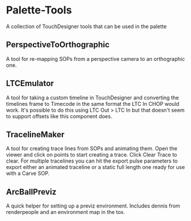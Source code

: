 # Palette-Tools
A collection of TouchDesigner tools that can be used in the palette

## PerspectiveToOrthographic
A tool for re-mapping SOPs from a perspective camera to an orthographic one.

## LTCEmulator
A tool for taking a custom timeline in TouchDesigner and converting the timelines frame to Timecode in the same format the LTC In CHOP would work.
It's possible to do this using LTC Out > LTC In but that doesn't seem to support offsets like this component does.

## TracelineMaker
A tool for creating trace lines from SOPs and animating them. Open the viewer and click on points to start creating a trace. Click Clear Trace to clear. 
For multiple tracelines you can hit the export pulse parameters to export either an animated traceline or a static full length one ready for use with a Carve SOP.

## ArcBallPreviz
A quick helper for setting up a previz environment. Includes dennis from renderpeople and an environment map in the tox.